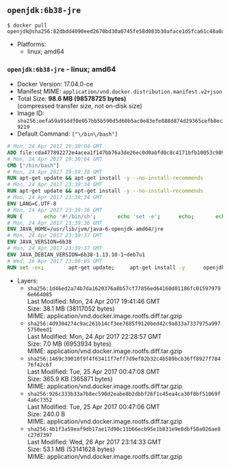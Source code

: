 ## `openjdk:6b38-jre`

```console
$ docker pull openjdk@sha256:82dbdd4090eed2670bd30a0745fe58d083b30aface1d5fca61c48a0a70db2499
```

-	Platforms:
	-	linux; amd64

### `openjdk:6b38-jre` - linux; amd64

-	Docker Version: 17.04.0-ce
-	Manifest MIME: `application/vnd.docker.distribution.manifest.v2+json`
-	Total Size: **98.6 MB (98578725 bytes)**  
	(compressed transfer size, not on-disk size)
-	Image ID: `sha256:eefa59a91ddf0e057bb5b590d5d60b5ac0e83efe888d874d29365cefb8ec9219`
-	Default Command: `["\/bin\/bash"]`

```dockerfile
# Mon, 24 Apr 2017 19:30:04 GMT
ADD file:cda477892272e4acea1f147bb76a3de26ec0d0abfd0c8c4171bfb10053c98985 in / 
# Mon, 24 Apr 2017 19:30:04 GMT
CMD ["/bin/bash"]
# Mon, 24 Apr 2017 19:59:38 GMT
RUN apt-get update && apt-get install -y --no-install-recommends 		ca-certificates 		curl 		wget 	&& rm -rf /var/lib/apt/lists/*
# Mon, 24 Apr 2017 23:39:34 GMT
RUN apt-get update && apt-get install -y --no-install-recommends 		bzip2 		unzip 		xz-utils 	&& rm -rf /var/lib/apt/lists/*
# Mon, 24 Apr 2017 23:39:34 GMT
ENV LANG=C.UTF-8
# Mon, 24 Apr 2017 23:39:36 GMT
RUN { 		echo '#!/bin/sh'; 		echo 'set -e'; 		echo; 		echo 'dirname "$(dirname "$(readlink -f "$(which javac || which java)")")"'; 	} > /usr/local/bin/docker-java-home 	&& chmod +x /usr/local/bin/docker-java-home
# Mon, 24 Apr 2017 23:39:36 GMT
ENV JAVA_HOME=/usr/lib/jvm/java-6-openjdk-amd64/jre
# Mon, 24 Apr 2017 23:39:37 GMT
ENV JAVA_VERSION=6b38
# Mon, 24 Apr 2017 23:39:37 GMT
ENV JAVA_DEBIAN_VERSION=6b38-1.13.10-1~deb7u1
# Wed, 26 Apr 2017 23:06:05 GMT
RUN set -ex; 		apt-get update; 	apt-get install -y 		openjdk-6-jre-headless="$JAVA_DEBIAN_VERSION" 	; 	rm -rf /var/lib/apt/lists/*; 		[ "$JAVA_HOME" = "$(docker-java-home)" ]; 		update-alternatives --get-selections | awk -v home="$JAVA_HOME" 'index($3, home) == 1 { $2 = "manual"; print | "update-alternatives --set-selections" }'; 	update-alternatives --query java | grep -q 'Status: manual'
```

-	Layers:
	-	`sha256:1d46ed2a74b7da1620376a8b57cf77856ed64160d01186fc015979796e664085`  
		Last Modified: Mon, 24 Apr 2017 19:41:46 GMT  
		Size: 38.1 MB (38117052 bytes)  
		MIME: application/vnd.docker.image.rootfs.diff.tar.gzip
	-	`sha256:4d9304274c9ac261b14cf3ee7685f9120bed42c9a833a7337975a9975750eed1`  
		Last Modified: Mon, 24 Apr 2017 22:28:57 GMT  
		Size: 7.0 MB (6953934 bytes)  
		MIME: application/vnd.docker.image.rootfs.diff.tar.gzip
	-	`sha256:1469c39010f9f4f63411f7eff7d9ef02b32c4b589bcb36ff8927f78476f42c6f`  
		Last Modified: Tue, 25 Apr 2017 00:47:08 GMT  
		Size: 365.9 KB (365871 bytes)  
		MIME: application/vnd.docker.image.rootfs.diff.tar.gzip
	-	`sha256:926c333b33a7b8ec590d2eabe8b2dbbf26f1c45ea4ca30f8bf51069f4a6c7352`  
		Last Modified: Tue, 25 Apr 2017 00:47:06 GMT  
		Size: 240.0 B  
		MIME: application/vnd.docker.image.rootfs.diff.tar.gzip
	-	`sha256:4b1f3a59eaf9db17ae17d90c11b66ecb95e1b831e9e8dbf58a026ae8c27d7397`  
		Last Modified: Wed, 26 Apr 2017 23:14:33 GMT  
		Size: 53.1 MB (53141628 bytes)  
		MIME: application/vnd.docker.image.rootfs.diff.tar.gzip
